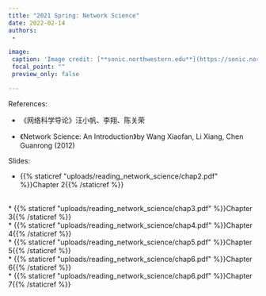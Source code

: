 ```yaml
---
title: "2021 Spring: Network Science"
date: 2022-02-14
authors:
 -

image:
 caption: 'Image credit: [**sonic.northwestern.edu**](https://sonic.northwestern.edu/scientists-review-worldwide-rise-of-network-of-networks/)'
 focal_point: ""
 preview_only: false

---
```


<!--more-->

<!DIV align="justify">

References:

* 《网络科学导论》汪小帆、李翔、陈关荣

* 《Network Science: An Introduction》by Wang Xiaofan, Li Xiang, Chen Guanrong (2012)

Slides:

  * {{% staticref "uploads/reading_network_science/chap2.pdf" %}}Chapter 2{{% /staticref %}}
<br/>
  * {{% staticref "uploads/reading_network_science/chap3.pdf" %}}Chapter 3{{% /staticref %}}
<br/>
  * {{% staticref "uploads/reading_network_science/chap4.pdf" %}}Chapter 4{{% /staticref %}}
<br/>
  * {{% staticref "uploads/reading_network_science/chap5.pdf" %}}Chapter 5{{% /staticref %}}
<br/>
  * {{% staticref "uploads/reading_network_science/chap6.pdf" %}}Chapter 6{{% /staticref %}}
<br/>
  * {{% staticref "uploads/reading_network_science/chap6.pdf" %}}Chapter 7{{% /staticref %}}
</DIV>
